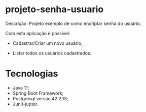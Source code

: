 # projeto-senha-usuario

Descrição: Projeto exemplo de como encriptar senha do usuário.

Com esta aplicação é possível:

- Cadastrar/Criar um novo usuário;

- Listar todos os usuários cadastrados.
  
# Tecnologias
- Java 11;
- Spring Boot Framework; 
- Postgresql versão 42.2.13;
- Junit-jupter.

